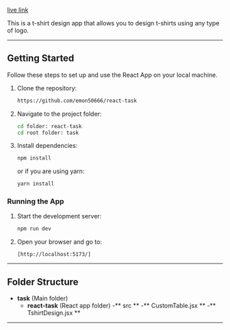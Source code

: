 

[live link](https://voluble-pony-9016ba.netlify.app/)

This is a t-shirt design app that allows you to design t-shirts using any type of logo.

---
## Getting Started

Follow these steps to set up and use the React  App on your local machine.

1. Clone the repository:
   ```bash
   https://github.com/emon50666/react-task
   ```

2. Navigate to the project folder:
   ```bash
   cd folder: react-task
   cd root folder: task
   ```

3. Install dependencies:
   ```bash
   npm install
   ```
   or if you are using yarn:
   ```bash
   yarn install
   ```

### Running the App

1. Start the development server:
   ```bash
   npm run dev
   ```

2. Open your browser and go to:
   ```
   [http://localhost:5173/]
   ```

---


## Folder Structure

- **task** (Main folder)
  - **react-task** (React app folder)
   -** src **
    -** CustomTable.jsx **
    -** TshirtDesign.jsx **
---


